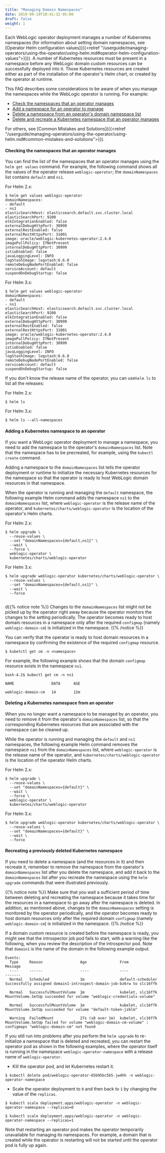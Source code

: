 ```yaml
---
title: "Managing Domain Namespaces"
date: 2019-09-19T10:41:32-05:00
draft: false
weight: 1
---
```


Each WebLogic operator deployment manages a number of Kubernetes namespaces (for information about setting domain namespaces, see [Operator Helm configuration values]({{<relref "/userguide/managing-operators/using-the-operator/using-helm.md#operator-helm-configuration-values">}})). A number of Kubernetes resources
must be present in a namespace before any WebLogic domain custom resources can be successfully
deployed into it.
Those Kubernetes resources are created either as part of the installation
of the operator's Helm chart, or created by the operator at runtime.

This FAQ describes some considerations to be aware of when you manage the namespaces while the WebLogic operator is running. For example:

* [Check the namespaces that an operator manages](#checking-the-namespaces-that-an-operator-manages)
* [Add a namespace for an operator to manage](#adding-a-kubernetes-namespace-to-an-operator)
* [Delete a namespace from an operator's domain namespace list](#deleting-a-kubernetes-namespace-from-an-operator)
* [Delete and recreate a Kubernetes namespace that an operator manages](#recreating-a-previously-deleted-kubernetes-namespace)

For others, see [Common Mistakes and Solutions]({{<relref "/userguide/managing-operators/using-the-operator/using-helm.md#common-mistakes-and-solutions">}}).

#### Checking the namespaces that an operator manages
You can find the list of the namespaces that an operator manages using the `helm get values` command.
For example, the following command shows all the values of the operator release `weblogic-operator`; the `domainNamespaces` list contains `default` and `ns1`.

For Helm 2.x:

```
$ helm get values weblogic-operator
domainNamespaces:
- default
- ns1
elasticSearchHost: elasticsearch.default.svc.cluster.local
elasticSearchPort: 9200
elkIntegrationEnabled: false
externalDebugHttpPort: 30999
externalRestEnabled: false
externalRestHttpsPort: 31001
image: oracle/weblogic-kubernetes-operator:2.4.0
imagePullPolicy: IfNotPresent
internalDebugHttpPort: 30999
istioEnabled: false
javaLoggingLevel: INFO
logStashImage: logstash:6.6.0
remoteDebugNodePortEnabled: false
serviceAccount: default
suspendOnDebugStartup: false

```

For Helm 3.x:

```
$ helm get values weblogic-operator
domainNamespaces:
- default
- ns1
elasticSearchHost: elasticsearch.default.svc.cluster.local
elasticSearchPort: 9200
elkIntegrationEnabled: false
externalDebugHttpPort: 30999
externalRestEnabled: false
externalRestHttpsPort: 31001
image: oracle/weblogic-kubernetes-operator:2.4.0
imagePullPolicy: IfNotPresent
internalDebugHttpPort: 30999
istioEnabled: false
javaLoggingLevel: INFO
logStashImage: logstash:6.6.0
remoteDebugNodePortEnabled: false
serviceAccount: default
suspendOnDebugStartup: false

```

If you don't know the release name of the operator, you can use`helm ls` to list all the releases:

For Helm 2.x:

```
$ helm ls
```

For Helm 3.x:

```
$ helm ls --all-namespaces
```

#### Adding a Kubernetes namespace to an operator
If you want a WebLogic operator deployment to manage a namespace, you need to add the namespace to the operator's `domainNamespaces` list. Note that the namespace has to be precreated, for example, using the `kubectl create` command.

Adding a namespace to the `domainNamespaces` list tells the operator deployment or runtime
to initialize the necessary Kubernetes resources for the namespace so that the operator is ready to host WebLogic domain resources in that namespace.

When the operator is running and managing the `default` namespace, the following example Helm command adds the namespace `ns1` to the `domainNamespaces` list, where `weblogic-operator` is the release name of the operator, and `kubernetes/charts/weblogic-operator` is the location of the operator's Helm charts.

For Helm 2.x:

```
$ helm upgrade \
  --reuse-values \
  --set "domainNamespaces={default,ns1}" \
  --wait \
  --force \
  weblogic-operator \
  kubernetes/charts/weblogic-operator
```

For Helm 3.x:

```
$ helm upgrade weblogic-operator kubernetes/charts/weblogic-operator \
  --reuse-values \
  --set "domainNamespaces={default,ns1}" \
  --wait \
  --force 
  
```

d{{% notice note %}}
Changes to the `domainNamespaces` list might not be picked up by the operator right away because the operator
monitors the changes to the setting periodically. The operator becomes ready to host domain resources in
a namespace only after the required `configmap` (namely `weblogic-domain-cm`) is initialized in the namespace.
{{% /notice %}}

You can verify that the operator is ready to host domain resources in a namespace by confirming the existence of the required `configmap` resource.

```
$ kubetctl get cm -n <namespace>
```

For example, the following example shows that the domain `configmap` resource exists in the namespace `ns1`.

```
bash-4.2$ kubectl get cm -n ns1

NAME                 DATA      AGE

weblogic-domain-cm   14        12m
```

####  Deleting a Kubernetes namespace from an operator
When you no longer want a namespace to be managed by an operator, you need to remove it from
the operator's `domainNamespaces` list, so that the corresponding Kubernetes resources that are
associated with the namespace can be cleaned up.

While the operator is running and managing the `default` and `ns1` namespaces, the following example Helm
command removes the namespace `ns1` from the `domainNamespaces` list, where `weblogic-operator` is the release
name of the operator, and `kubernetes/charts/weblogic-operator` is the location of the operator Helm charts.

For Helm 2.x:

```
$ helm upgrade \
  --reuse-values \
  --set "domainNamespaces={default}" \
  --wait \
  --force \
  weblogic-operator \
  kubernetes/charts/weblogic-operator

```

For Helm 3.x:

```
$ helm upgrade weblogic-operator kubernetes/charts/weblogic-operator \
  --reuse-values \
  --set "domainNamespaces={default}" \
  --wait \
  --force 
```

#### Recreating a previously deleted Kubernetes namespace

If you need to delete a namespace (and the resources in it) and then recreate it,
remember to remove the namespace from the operator's `domainNamespaces` list
after you delete the namespace, and add it back to the `domainNamespaces` list after you recreate the namespace
using the `helm upgrade` commands that were illustrated previously.

{{% notice note %}}
Make sure that you wait a sufficient period of time between deleting and recreating the
namespace because it takes time for the resources in a namespace to go away after the namespace is deleted.
In addition, as mentioned above, changes to the `domainNamespaces` setting is monitored by the operator
periodically, and the operator becomes ready to host domain resources only after the required domain
`configmap` (namely `weblogic-domain-cm`) is initialized in the namespace.
{{% /notice %}}

If a domain custom resource is created before the namespace is ready, you might see that the introspector job pod
fails to start, with a warning like the following, when you review the description of the introspector pod.
Note that `domain1` is the name of the domain in the following example output.

```
Events:
  Type     Reason                 Age               From               Message
  ----     ------                 ----              ----               -------
  Normal   Scheduled              1m                default-scheduler  Successfully assigned domain1-introspect-domain-job-bz6rw to slc16ffk

  Normal   SuccessfulMountVolume  1m                kubelet, slc16ffk  MountVolume.SetUp succeeded for volume "weblogic-credentials-volume"

  Normal   SuccessfulMountVolume  1m                kubelet, slc16ffk  MountVolume.SetUp succeeded for volume "default-token-jzblm"

  Warning  FailedMount            27s (x8 over 1m)  kubelet, slc16ffk  MountVolume.SetUp failed for volume "weblogic-domain-cm-volume" : configmaps "weblogic-domain-cm" not found

```

If you still run into problems after you perform the `helm upgrade` to re-initialize a namespace
that is deleted and recreated, you can restart the operator pod as shown
in the following examples, where the operator itself is running in the
namespace `weblogic-operator-namespace` with a release name of `weblogic-operator`.

* Kill the operator pod, and let Kubernetes restart it.

```
$ kubectl delete pod/weblogic-operator-65b95bc5b5-jw4hh -n weblogic-operator-namespace
```

* Scale the operator deployment to `0` and then back to `1` by changing the value of the `replicas`.

```
$ kubectl scale deployment.apps/weblogic-operator -n weblogic-operator-namespace --replicas=0
```

```
$ kubectl scale deployment.apps/weblogic-operator -n weblogic-operator-namespace --replicas=1
```

Note that restarting an operator pod makes the operator temporarily unavailable for managing its namespaces.
For example, a domain that is created while the operator is restarting will not be started until the
operator pod is fully up again.
